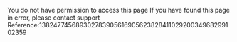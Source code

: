 You do not have permission to access this page If you have found this page in error, please contact support Reference:13824774568930278390561690562382841102920034968299102359